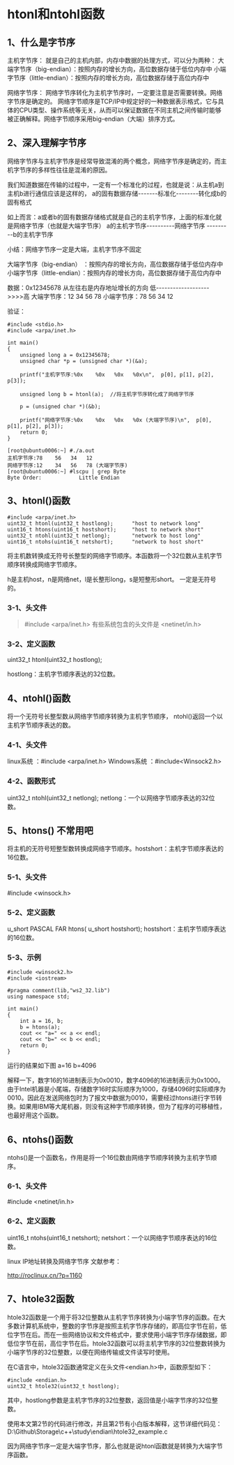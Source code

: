 # htonl和ntohl函数

## 1、什么是字节序
主机字节序：
就是自己的主机内部，内存中数据的处理方式，可以分为两种：
大端字节序（big-endian）：按照内存的增长方向，高位数据存储于低位内存中
小端字节序（little-endian）：按照内存的增长方向，高位数据存储于高位内存中

网络字节序：
网络字节序转化为主机字节序时，一定要注意是否需要转换。网络字节序是确定的。
网络字节顺序是TCP/IP中规定好的一种数据表示格式，它与具体的CPU类型、操作系统等无关，从而可以保证数据在不同主机之间传输时能够被正确解释。网络字节顺序采用big-endian（大端）排序方式。

## 2、深入理解字节序
网络字节序与主机字节序是经常导致混淆的两个概念，网络字节序是确定的，而主机字节序的多样性往往是混淆的原因。

我们知道数据在传输的过程中，一定有一个标准化的过程，也就是说：从主机a到主机b进行通信应该是这样的，
a的固有数据存储-------标准化--------转化成b的固有格式

如上而言：a或者b的固有数据存储格式就是自己的主机字节序，上面的标准化就是网络字节序（也就是大端字节序）
a的主机字节序----------网络字节序 ---------b的主机字节序

小结：网络字节序一定是大端，主机字节序不固定

大端字节序（big-endian）   ：按照内存的增长方向，高位数据存储于低位内存中
小端字节序（little-endian）：按照内存的增长方向，高位数据存储于高位内存中

数据：0x12345678
从左往右是内存地址增长的方向
低------------------->>>>高
大端字节序：12 34 56 78
小端字节序：78 56 34 12

验证：
```
#include <stdio.h>
#include <arpa/inet.h>

int main()
{
	unsigned long a = 0x12345678;
	unsigned char *p = (unsigned char *)(&a);

	printf("主机字节序:%0x    %0x   %0x   %0x\n",  p[0], p[1], p[2], p[3]);

	unsigned long b = htonl(a);  //将主机字节序转化成了网络字节序

	p = (unsigned char *)(&b);

	printf("网络字节序:%0x    %0x   %0x   %0x (大端字节序)\n",  p[0], p[1], p[2], p[3]);
	return 0;
}

[root@ubuntu0006:~] #./a.out
主机字节序:78    56   34   12
网络字节序:12    34   56   78 (大端字节序)
[root@ubuntu0006:~] #lscpu | grep Byte
Byte Order:            Little Endian
```

## 3、htonl()函数
```
#include <arpa/inet.h>
uint32_t htonl(uint32_t hostlong);      "host to network long"
uint16_t htons(uint16_t hostshort);     "host to network short"
uint32_t ntohl(uint32_t netlong);       "network to host long"
uint16_t ntohs(uint16_t netshort);      "network to host short"
```

将主机数转换成无符号长整型的网络字节顺序。本函数将一个32位数从主机字节顺序转换成网络字节顺序。

h是主机host，n是网络net，l是长整形long，s是短整形short。
一定是无符号的。

### 3-1、头文件 
>#include <arpa/inet.h>
有些系统包含的头文件是 <netinet/in.h>

### 3-2、定义函数
uint32_t htonl(uint32_t hostlong);

hostlong：主机字节顺序表达的32位数。

## 4、ntohl()函数
将一个无符号长整型数从网络字节顺序转换为主机字节顺序， ntohl()返回一个以主机字节顺序表达的数。

### 4-1、头文件
linux系统 ：#include <arpa/inet.h>
Windows系统 ：#include<Winsock2.h>

### 4-2、函数形式
uint32_t ntohl(uint32_t netlong);
netlong：一个以网络字节顺序表达的32位数。

## 5、htons() 不常用吧
将主机的无符号短整型数转换成网络字节顺序。hostshort：主机字节顺序表达的16位数。

### 5-1、头文件
#include <winsock.h>

### 5-2、定义函数
u_short PASCAL FAR htons( u_short hostshort);
hostshort：主机字节顺序表达的16位数。

### 5-3、示例
```
#include <winsock2.h>
#include <iostream>
 
#pragma comment(lib,"ws2_32.lib") 
using namespace std;

int main()
{
    int a = 16, b;
    b = htons(a);
    cout << "a=" << a << endl;
    cout << "b=" << b << endl;
    return 0;
}
```
运行的结果如下图
a=16
b=4096

解释一下，数字16的16进制表示为0x0010，数字4096的16进制表示为0x1000。 由于Intel机器是小尾端，存储数字16时实际顺序为1000，存储4096时实际顺序为0010。因此在发送网络包时为了报文中数据为0010，需要经过htons进行字节转换。如果用IBM等大尾机器，则没有这种字节顺序转换，但为了程序的可移植性，也最好用这个函数。


## 6、ntohs()函数
ntohs()是一个函数名，作用是将一个16位数由网络字节顺序转换为主机字节顺序。

### 6-1、头文件
#include <netinet/in.h>

### 6-2、定义函数
uint16_t ntohs(uint16_t netshort);
netshort：一个以网络字节顺序表达的16位数。

linux IP地址转换及网络字节序
文献参考：

http://roclinux.cn/?p=1160

## 7、htole32函数
htole32函数是一个用于将32位整数从主机字节序转换为小端字节序的函数。在大多数计算机系统中，整数的字节序是按照主机字节序存储的，即高位字节在前，低位字节在后。而在一些网络协议和文件格式中，要求使用小端字节序存储数据，即低位字节在前，高位字节在后。htole32函数可以将主机字节序的32位整数转换为小端字节序的32位整数，以便在网络传输或文件读写时使用。

在C语言中，htole32函数通常定义在头文件<endian.h>中，函数原型如下：
```
#include <endian.h>
uint32_t htole32(uint32_t hostlong);
```
其中，hostlong参数是主机字节序的32位整数，返回值是小端字节序的32位整数。

使用本文第2节的代码进行修改，并且第2节有小白版本解释，这节详细代码见：D:\Github\Storage\c++\study\endian\htole32_example.c

因为网络字节序一定是大端字节序，那么也就是说htonl函数就是转换为大端字节序函数。













